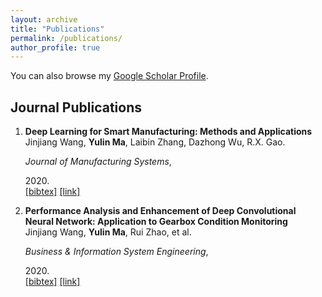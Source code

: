 ```yaml
---
layout: archive
title: "Publications"
permalink: /publications/
author_profile: true
---
```


You can also browse my [Google Scholar Profile](https://scholar.google.com.hk/citations?user=Dnq-8jEAAAAJ&hl=zh-CN).


<style>
.biblist { }

/* The item */
.biblist li { }

/* You can define custom styles for plstyle field here. */


/*************************************
   The box that contain BibTeX code
 *************************************/
div.noshow { display: none; }
div.bibtex {
  margin-right: 0%;
  margin-top: 1.2em;
  margin-bottom: 1.3em;
  border: 1px solid silver;
  padding: 0.3em 0.5em;
  background: #eeeeee;
}
div.bibtex pre { font-size: 75%; overflow: auto;  width: 100%; }
</style>

<script>
function toggleBibtex(articleid) {
  var bib = document.getElementById('bib_'+articleid);
  if (bib) {
    if(bib.className.indexOf('bibtex') != -1) {
    bib.className.indexOf('noshow') == -1?bib.className = 'bibtex noshow':bib.className = 'bibtex';
    }
  } else {
    return;
  }
}
</script>



## Journal Publications
<ol class="biblist">

<!-- Item: li2020adaptive -->
<li ><p>
<b>Deep Learning for Smart Manufacturing: Methods and Applications</b><br>
Jinjiang Wang, <b>Yulin Ma</b>, Laibin Zhang, Dazhong Wu, R.X. Gao.<br>

<i>Journal of Manufacturing Systems</i>,

2020.<br>
<a href="javascript:toggleBibtex('li2020adaptive')" class="textlink">[bibtex]</a>
<a href="https://www.sciencedirect.com/science/article/abs/pii/S0278612518300037" target="_blank">[link]</a>

</p>

<div id="bib_li2020adaptive" class="bibtex noshow">
<pre>
@article{li2020adaptive,
  title={ADeep Learning for Smart Manufacturing: Methods and Applications},
  author={Wang, jinjiang and Ma, Yulin and Zhang, Laibin and Wu, Dazhong and Robert X., Gao},
  journal={Journal of Manufacturing Systems},
  year={2018},
  publisher={Springer}
}
</pre></div>
</li>



<!-- Item: wu2020fault -->
<li ><p>
<b>Performance Analysis and Enhancement of Deep Convolutional Neural Network: Application to Gearbox Condition Monitoring</b><br>
Jinjiang Wang, <b>Yulin Ma</b>, Rui Zhao, et al.<br>

<i>Business & Information System Engineering</i>,

2020.<br>
<a href="javascript:toggleBibtex('wu2020fault')" class="textlink">[bibtex]</a>
<a href="https://ieeexplore.ieee.org/document/9016153" class="textlink" target="_blank">[link]</a>

</p>

<div id="bib_wu2020fault" class="bibtex noshow">
<pre>
@article{wu2020fault,
  title={Performance Analysis and Enhancement of Deep Convolutional Neural Network: Application to Gearbox Condition Monitoring},
  author={wang, Jinjiang and Ma, Yulin and Zhao, Rui and Huang, Zuguang and Xue, Ruijuan},
  journal={Business & Information System Engineering},
  year={2019},
  publisher={Elsvier}
}
</pre></div>
</li>

</ol>
